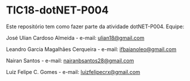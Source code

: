 # TIC18-dotNET-P004
Este repositório tem como fazer parte da atividade dotNET-P004.
Equipe:

José Ulian Cardoso Almeida - e-mail: ulian18@gmail.com

Leandro Garcia Magalhães Cerqueira - e-mail: ifbaianoleo@gmail.com

Nairan Santos - e-mail: nairanbsantos28@gmail.com

Luiz Felipe C. Gomes - e-mail: luizfelipecrx@gmail.com

